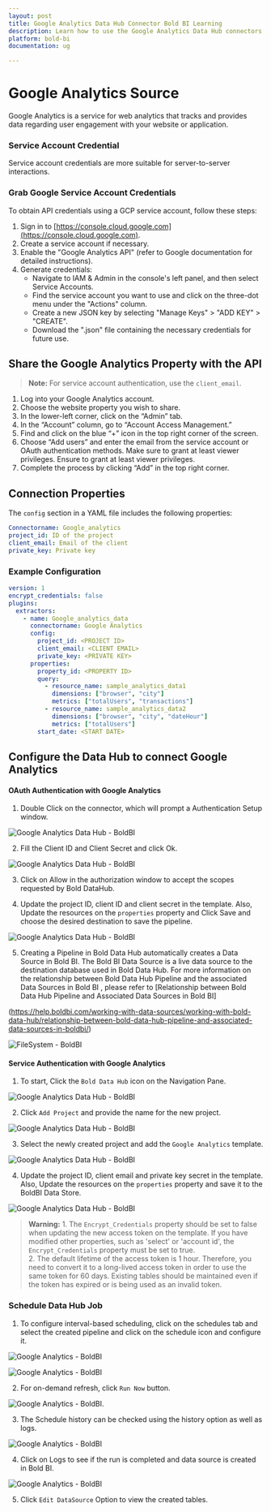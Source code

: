 ```yaml
---
layout: post
title: Google Analytics Data Hub Connector Bold BI Learning
description: Learn how to use the Google Analytics Data Hub connectors in Bold BI Enterprise Edition. Discover simple steps to integrate data smoothly and make the most of your analytics.
platform: bold-bi
documentation: ug

---
```


# Google Analytics Source

Google Analytics is a service for web analytics that tracks and provides data regarding user engagement with your website or application.

### Service Account Credential

Service account credentials are more suitable for server-to-server interactions.

### Grab Google Service Account Credentials

To obtain API credentials using a GCP service account, follow these steps:

1. Sign in to [https://console.cloud.google.com](https://console.cloud.google.com).
2. Create a service account if necessary.
3. Enable the "Google Analytics API" (refer to Google documentation for detailed instructions).
4. Generate credentials:
   - Navigate to IAM & Admin in the console's left panel, and then select Service Accounts.
   - Find the service account you want to use and click on the three-dot menu under the "Actions" column.
   - Create a new JSON key by selecting "Manage Keys" > "ADD KEY" > "CREATE".
   - Download the ".json" file containing the necessary credentials for future use.


## Share the Google Analytics Property with the API

>**Note:** For service account authentication, use the `client_email`. 

1. Log into your Google Analytics account.
2. Choose the website property you wish to share.
3. In the lower-left corner, click on the “Admin” tab.
4. In the “Account” column, go to “Account Access Management.”
5. Find and click on the blue “+” icon in the top right corner of the screen.
6. Choose “Add users” and enter the email from the service account or OAuth authentication methods. Make sure to grant at least viewer privileges. Ensure to grant at least viewer privileges.
7. Complete the process by clicking “Add” in the top right corner.

## Connection Properties

The `config` section in a YAML file includes the following properties:

```yaml
Connectorname: Google_analytics
project_id: ID of the project
client_email: Email of the client
private_key: Private key
```


### Example Configuration

```yaml
version: 1
encrypt_credentials: false
plugins:
  extractors:
    - name: Google_analytics_data
      connectorname: Google Analytics
      config:
        project_id: <PROJECT ID>
        client_email: <CLIENT EMAIL>
        private_key: <PRIVATE KEY>
      properties:
        property_id: <PROPERTY ID>
        query:
          - resource_name: sample_analytics_data1
            dimensions: ["browser", "city"]
            metrics: ["totalUsers", "transactions"]
          - resource_name: sample_analytics_data2
            dimensions: ["browser", "city", "dateHour"]
            metrics: ["totalUsers"]
        start_date: <START DATE>
```
## Configure the Data Hub to connect Google Analytics

#### OAuth Authentication with Google Analytics

1. Double Click on the connector, which will prompt a Authentication Setup window.

  ![Google Analytics Data Hub - BoldBI](/static/assets/working-with-etl/images/oauth_details.png#max-width=100%)

2. Fill the Client ID and Client Secret and click Ok.

  ![Google Analytics Data Hub - BoldBI](/static/assets/working-with-etl/images/authentication.png#max-width=100%)

3. Click on Allow in the authorization window to accept the scopes requested by Bold DataHub.

4. Update the project ID, client ID and client secret in the template. Also, Update the resources on the `properties` property and Click Save and choose the desired destination to save the pipeline.

  ![Google Analytics Data Hub - BoldBI](/static/assets/working-with-etl/images/analytics_auth_template.png#max-width=100%)
  
5. Creating a Pipeline in Bold Data Hub automatically creates a Data Source in Bold BI. The Bold BI Data Source is a live data source to the destination database used in Bold Data Hub. For more information on the relationship between Bold Data Hub Pipeline and the associated Data Sources in Bold BI , please refer to [Relationship between Bold Data Hub Pipeline and Associated Data Sources in Bold BI]

(https://help.boldbi.com/working-with-data-sources/working-with-bold-data-hub/relationship-between-bold-data-hub-pipeline-and-associated-data-sources-in-boldbi/)

   ![FileSystem - BoldBI](/static/assets/working-with-etl/images/pipeline_DsCreated.png#max-width=100%)

#### Service Authentication with Google Analytics

  1. To start, Click the `Bold Data Hub` icon on the Navigation Pane.

  ![Google Analytics Data Hub - BoldBI](/static/assets/working-with-etl/images/boldbi_panel.png#max-width=100%)

  2. Click `Add Project` and provide the name for the new project.
  
   ![Google Analytics Data Hub - BoldBI](/static/assets/working-with-etl/images/addpipeline.png#max-width=100%)
  
  3. Select the newly created project and add the `Google Analytics` template.

  ![Google Analytics Data Hub - BoldBI](/static/assets/working-with-etl/images/analytics_service_template.png#max-width=100%)
  
  4. Update the project ID, client email and private key secret in the template. Also, Update the resources on the `properties` property and save it to the BoldBI Data Store.

  ![Google Analytics Data Hub - BoldBI](/static/assets/working-with-etl/images/analytics_yaml.png#max-width=100%)

>**Warning:**
    1. The `Encrypt_Credentials` property should be set to false when updating the new access token on the template. If you have modified other properties, such as 'select' or 'account id', the `Encrypt_Credentials` property must be set to true.  
    2. The default lifetime of the access token is 1 hour. Therefore, you need to convert it to a long-lived access token in order to use the same token for 60 days. Existing tables should be maintained even if the token has expired or is being used as an invalid token. 

### Schedule Data Hub Job

1. To configure interval-based scheduling, click on the schedules tab and select the created pipeline and click on the schedule icon and configure it.

![Google Analytics - BoldBI](/static/assets/working-with-etl/images/schedule_schedules.png#max-width=100%)

![Google Analytics - BoldBI](/static/assets/working-with-etl/images/schedule_scheduledialog.png#max-width=100%)

2. For on-demand refresh, click `Run Now` button.

![Google Analytics - BoldBI](/static/assets/working-with-etl/images/schedule_runnow.png#max-width=100%).

3. The Schedule history can be checked using the history option as well as logs.

![Google Analytics - BoldBI](/static/assets/working-with-etl/images/schedule_history.png#max-width=100%)

4. Click on Logs to see if the run is completed and data source is created in Bold BI. 

![Google Analytics - BoldBI](/static/assets/working-with-etl/images/pipeline_DsCreated.png#max-width=100%)


5. Click `Edit DataSource` Option to view the created tables.
